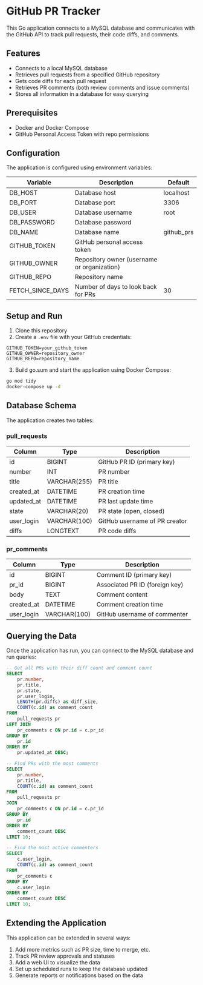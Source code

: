 # GitHub PR Tracker

This Go application connects to a MySQL database and communicates with the GitHub API to track pull requests, their code diffs, and comments.

## Features

- Connects to a local MySQL database
- Retrieves pull requests from a specified GitHub repository
- Gets code diffs for each pull request
- Retrieves PR comments (both review comments and issue comments)
- Stores all information in a database for easy querying

## Prerequisites

- Docker and Docker Compose
- GitHub Personal Access Token with repo permissions

## Configuration

The application is configured using environment variables:

| Variable | Description | Default |
|----------|-------------|---------|
| DB_HOST | Database host | localhost |
| DB_PORT | Database port | 3306 |
| DB_USER | Database username | root |
| DB_PASSWORD | Database password | |
| DB_NAME | Database name | github_prs |
| GITHUB_TOKEN | GitHub personal access token | |
| GITHUB_OWNER | Repository owner (username or organization) | |
| GITHUB_REPO | Repository name | |
| FETCH_SINCE_DAYS | Number of days to look back for PRs | 30 |

## Setup and Run

1. Clone this repository
2. Create a `.env` file with your GitHub credentials:

```
GITHUB_TOKEN=your_github_token
GITHUB_OWNER=repository_owner
GITHUB_REPO=repository_name
```

3. Build go.sum and start the application using Docker Compose:

```bash
go mod tidy
docker-compose up -d
```

## Database Schema

The application creates two tables:

### pull_requests

| Column | Type | Description |
|--------|------|-------------|
| id | BIGINT | GitHub PR ID (primary key) |
| number | INT | PR number |
| title | VARCHAR(255) | PR title |
| created_at | DATETIME | PR creation time |
| updated_at | DATETIME | PR last update time |
| state | VARCHAR(20) | PR state (open, closed) |
| user_login | VARCHAR(100) | GitHub username of PR creator |
| diffs | LONGTEXT | PR code diffs |

### pr_comments

| Column | Type | Description |
|--------|------|-------------|
| id | BIGINT | Comment ID (primary key) |
| pr_id | BIGINT | Associated PR ID (foreign key) |
| body | TEXT | Comment content |
| created_at | DATETIME | Comment creation time |
| user_login | VARCHAR(100) | GitHub username of commenter |

## Querying the Data

Once the application has run, you can connect to the MySQL database and run queries:

```sql
-- Get all PRs with their diff count and comment count
SELECT 
    pr.number, 
    pr.title, 
    pr.state, 
    pr.user_login,
    LENGTH(pr.diffs) as diff_size,
    COUNT(c.id) as comment_count
FROM 
    pull_requests pr
LEFT JOIN 
    pr_comments c ON pr.id = c.pr_id
GROUP BY 
    pr.id
ORDER BY 
    pr.updated_at DESC;

-- Find PRs with the most comments
SELECT 
    pr.number, 
    pr.title, 
    COUNT(c.id) as comment_count
FROM 
    pull_requests pr
JOIN 
    pr_comments c ON pr.id = c.pr_id
GROUP BY 
    pr.id
ORDER BY 
    comment_count DESC
LIMIT 10;

-- Find the most active commenters
SELECT 
    c.user_login, 
    COUNT(c.id) as comment_count
FROM 
    pr_comments c
GROUP BY 
    c.user_login
ORDER BY 
    comment_count DESC
LIMIT 10;
```

## Extending the Application

This application can be extended in several ways:

1. Add more metrics such as PR size, time to merge, etc.
2. Track PR review approvals and statuses
3. Add a web UI to visualize the data
4. Set up scheduled runs to keep the database updated
5. Generate reports or notifications based on the data